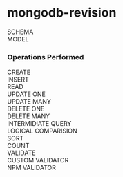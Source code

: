 # mongodb-revision

SCHEMA <br>
MODEL <br>

### Operations Performed

CREATE <br>
INSERT <br>
READ <br>
UPDATE ONE <br>
UPDATE MANY <br>
DELETE ONE <br>
DELETE MANY <br>
INTERMIDIATE QUERY <br>
LOGICAL COMPARISION <br>
SORT <br>
COUNT <br>
VALIDATE <br>
CUSTOM VALIDATOR <br>
NPM VALIDATOR <br>

